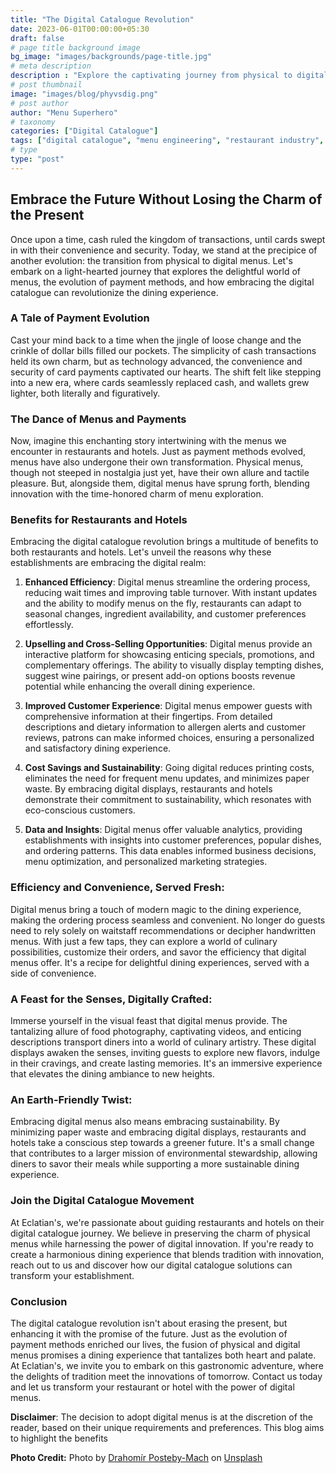```yaml
---
title: "The Digital Catalogue Revolution"
date: 2023-06-01T00:00:00+05:30
draft: false
# page title background image
bg_image: "images/backgrounds/page-title.jpg"
# meta description
description : "Explore the captivating journey from physical to digital menus. Discover the benefits for restaurants and hotels, blending tradition with innovation for an enhanced dining experience. Embrace the digital catalogue revolution today!"
# post thumbnail
image: "images/blog/phyvsdig.png"
# post author
author: "Menu Superhero"
# taxonomy
categories: ["Digital Catalogue"]
tags: ["digital catalogue", "menu engineering", "restaurant industry", "hospitality", "dining experience", "digital transformation", "menu innovation", "restaurant technology"]
# type
type: "post"
---
```




## Embrace the Future Without Losing the Charm of the Present


Once upon a time, cash ruled the kingdom of transactions, until cards swept in with their convenience and security. Today, we stand at the precipice of another evolution: the transition from physical to digital menus. Let's embark on a light-hearted journey that explores the delightful world of menus, the evolution of payment methods, and how embracing the digital catalogue can revolutionize the dining experience.

### A Tale of Payment Evolution
Cast your mind back to a time when the jingle of loose change and the crinkle of dollar bills filled our pockets. The simplicity of cash transactions held its own charm, but as technology advanced, the convenience and security of card payments captivated our hearts. The shift felt like stepping into a new era, where cards seamlessly replaced cash, and wallets grew lighter, both literally and figuratively.

### The Dance of Menus and Payments
Now, imagine this enchanting story intertwining with the menus we encounter in restaurants and hotels. Just as payment methods evolved, menus have also undergone their own transformation. Physical menus, though not steeped in nostalgia just yet, have their own allure and tactile pleasure. But, alongside them, digital menus have sprung forth, blending innovation with the time-honored charm of menu exploration.

### Benefits for Restaurants and Hotels
Embracing the digital catalogue revolution brings a multitude of benefits to both restaurants and hotels. Let's unveil the reasons why these establishments are embracing the digital realm:

1. **Enhanced Efficiency**: Digital menus streamline the ordering process, reducing wait times and improving table turnover. With instant updates and the ability to modify menus on the fly, restaurants can adapt to seasonal changes, ingredient availability, and customer preferences effortlessly.

2. **Upselling and Cross-Selling Opportunities**: Digital menus provide an interactive platform for showcasing enticing specials, promotions, and complementary offerings. The ability to visually display tempting dishes, suggest wine pairings, or present add-on options boosts revenue potential while enhancing the overall dining experience.

3. **Improved Customer Experience**: Digital menus empower guests with comprehensive information at their fingertips. From detailed descriptions and dietary information to allergen alerts and customer reviews, patrons can make informed choices, ensuring a personalized and satisfactory dining experience.

4. **Cost Savings and Sustainability**: Going digital reduces printing costs, eliminates the need for frequent menu updates, and minimizes paper waste. By embracing digital displays, restaurants and hotels demonstrate their commitment to sustainability, which resonates with eco-conscious customers.

5. **Data and Insights**: Digital menus offer valuable analytics, providing establishments with insights into customer preferences, popular dishes, and ordering patterns. This data enables informed business decisions, menu optimization, and personalized marketing strategies.

### Efficiency and Convenience, Served Fresh:
Digital menus bring a touch of modern magic to the dining experience, making the ordering process seamless and convenient. No longer do guests need to rely solely on waitstaff recommendations or decipher handwritten menus. With just a few taps, they can explore a world of culinary possibilities, customize their orders, and savor the efficiency that digital menus offer. It's a recipe for delightful dining experiences, served with a side of convenience.

### A Feast for the Senses, Digitally Crafted:
Immerse yourself in the visual feast that digital menus provide. The tantalizing allure of food photography, captivating videos, and enticing descriptions transport diners into a world of culinary artistry. These digital displays awaken the senses, inviting guests to explore new flavors, indulge in their cravings, and create lasting memories. It's an immersive experience that elevates the dining ambiance to new heights.

### An Earth-Friendly Twist:
Embracing digital menus also means embracing sustainability. By minimizing paper waste and embracing digital displays, restaurants and hotels take a conscious step towards a greener future. It's a small change that contributes to a larger mission of environmental stewardship, allowing diners to savor their meals while supporting a more sustainable dining experience.

### Join the Digital Catalogue Movement
At Eclatian's, we're passionate about guiding restaurants and hotels on their digital catalogue journey. We believe in preserving the charm of physical menus while harnessing the power of digital innovation. If you're ready to create a harmonious dining experience that blends tradition with innovation, reach out to us and discover how our digital catalogue solutions can transform your establishment.

### Conclusion
The digital catalogue revolution isn't about erasing the present, but enhancing it with the promise of the future. Just as the evolution of payment methods enriched our lives, the fusion of physical and digital menus promises a dining experience that tantalizes both heart and palate. At Eclatian's, we invite you to embark on this gastronomic adventure, where the delights of tradition meet the innovations of tomorrow. Contact us today and let us transform your restaurant or hotel with the power of digital menus.

**Disclaimer**: The decision to adopt digital menus is at the discretion of the reader, based on their unique requirements and preferences. This blog aims to highlight the benefits


**Photo Credit:**
Photo by [Drahomír Posteby-Mach](https://unsplash.com/@postebymach?utm_source=unsplash&utm_medium=referral&utm_content=creditCopyText) on [Unsplash](https://unsplash.com/photos/Wg-f6yfzvHI?utm_source=unsplash&utm_medium=referral&utm_content=creditCopyText)

  